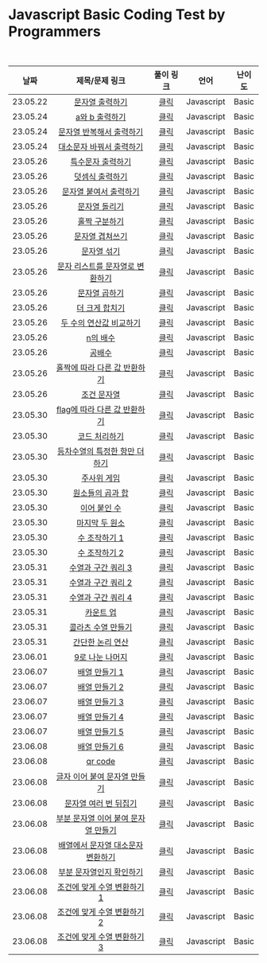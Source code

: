 # Javascript Basic Coding Test by Programmers

<br>

|날짜|제목/문제 링크|풀이 링크|언어|난이도|
|:---:|:---:|:---:|:---:|:---:|
|23.05.22|[문자열 출력하기](https://school.programmers.co.kr/learn/courses/30/lessons/181952?language=javascript)|[클릭](./solution/print_string.js)|Javascript|Basic|
|23.05.24|[a와 b 출력하기](https://school.programmers.co.kr/learn/courses/30/lessons/181951?language=javascript)|[클릭](./solution/print_ab.js)|Javascript|Basic|
|23.05.24|[문자열 반복해서 출력하기](https://school.programmers.co.kr/learn/courses/30/lessons/181950?language=javascript)|[클릭](./solution/print_string_multiple_times.js)|Javascript|Basic|
|23.05.24|[대소문자 바꿔서 출력하기](https://school.programmers.co.kr/learn/courses/30/lessons/181949?language=javascript)|[클릭](./solution/print_change_upper_lower.js)|Javascript|Basic|
|23.05.26|[특수문자 출력하기](https://school.programmers.co.kr/learn/courses/30/lessons/181948?language=javascript)|[클릭](./solution/print_special_characters.js)|Javascript|Basic|
|23.05.26|[덧셈식 출력하기](https://school.programmers.co.kr/learn/courses/30/lessons/181947?language=javascript)|[클릭](./solution/print_add.js)|Javascript|Basic|
|23.05.26|[문자열 붙여서 출력하기](https://school.programmers.co.kr/learn/courses/30/lessons/181946?language=javascript)|[클릭](./solution/print_string_attached.js)|Javascript|Basic|
|23.05.26|[문자열 돌리기](https://school.programmers.co.kr/learn/courses/30/lessons/181945?language=javascript)|[클릭](./solution/turn_string.js)|Javascript|Basic|
|23.05.26|[홀짝 구분하기](https://school.programmers.co.kr/learn/courses/30/lessons/181944?language=javascript)|[클릭](./solution/distinguish_odd_even.js)|Javascript|Basic|
|23.05.26|[문자열 겹쳐쓰기](https://school.programmers.co.kr/learn/courses/30/lessons/181943?language=javascript)|[클릭](./solution/overwrite_string.js)|Javascript|Basic|
|23.05.26|[문자열 섞기](https://school.programmers.co.kr/learn/courses/30/lessons/181942?language=javascript)|[클릭](./solution/mix_string.js)|Javascript|Basic|
|23.05.26|[문자 리스트를 문자열로 변환하기](https://school.programmers.co.kr/learn/courses/30/lessons/181941?language=javascript)|[클릭](./solution/convert_list_to_string.js)|Javascript|Basic|
|23.05.26|[문자열 곱하기](https://school.programmers.co.kr/learn/courses/30/lessons/181940?language=javascript)|[클릭](./solution/repeat_string.js)|Javascript|Basic|
|23.05.26|[더 크게 합치기](https://school.programmers.co.kr/learn/courses/30/lessons/181939?language=javascript)|[클릭](./solution/add_more.js)|Javascript|Basic|
|23.05.26|[두 수의 연산값 비교하기](https://school.programmers.co.kr/learn/courses/30/lessons/181938?language=javascript)|[클릭](./solution/compare_two_values.js)|Javascript|Basic|
|23.05.26|[n의 배수](https://school.programmers.co.kr/learn/courses/30/lessons/181937?language=javascript)|[클릭](./solution/multiple_of_n.js)|Javascript|Basic|
|23.05.26|[공배수](https://school.programmers.co.kr/learn/courses/30/lessons/181936?language=javascript)|[클릭](./solution/common_mutiple.js)|Javascript|Basic|
|23.05.26|[홀짝에 따라 다른 값 반환하기](https://school.programmers.co.kr/learn/courses/30/lessons/181935?language=javascript)|[클릭](./solution/different_value_odd_even.js)|Javascript|Basic|
|23.05.26|[조건 문자열](https://school.programmers.co.kr/learn/courses/30/lessons/181934?language=javascript)|[클릭](./solution/conditional_string.js)|Javascript|Basic|
|23.05.30|[flag에 따라 다른 값 반환하기](https://school.programmers.co.kr/learn/courses/30/lessons/181933?language=javascript)|[클릭](./solution/flag.js)|Javascript|Basic|
|23.05.30|[코드 처리하기](https://school.programmers.co.kr/learn/courses/30/lessons/181932?language=javascript)|[클릭](./solution/processing_code.js)|Javascript|Basic|
|23.05.30|[등차수열의 특정한 항만 더하기](https://school.programmers.co.kr/learn/courses/30/lessons/181931?language=javascript)|[클릭](./solution/arithmetic_progression.js)|Javascript|Basic|
|23.05.30|[주사위 게임](https://school.programmers.co.kr/learn/courses/30/lessons/181930?language=javascript)|[클릭](./solution/dice_game2.js)|Javascript|Basic|
|23.05.30|[원소들의 곱과 합](https://school.programmers.co.kr/learn/courses/30/lessons/181929?language=javascript)|[클릭](./solution/product_and_sum.js)|Javascript|Basic|
|23.05.30|[이어 붙인 수](https://school.programmers.co.kr/learn/courses/30/lessons/181928?language=javascript)|[클릭](./solution/product_and_sum.js)|Javascript|Basic|
|23.05.30|[마지막 두 원소](https://school.programmers.co.kr/learn/courses/30/lessons/181927?language=javascript)|[클릭](./solution/last_two_elements.js)|Javascript|Basic|
|23.05.30|[수 조작하기 1](https://school.programmers.co.kr/learn/courses/30/lessons/181926?language=javascript)|[클릭](./solution/manipulate_number1.js)|Javascript|Basic|
|23.05.30|[수 조작하기 2](https://school.programmers.co.kr/learn/courses/30/lessons/181925?language=javascript)|[클릭](./solution/manipulate_number2.js)|Javascript|Basic|
|23.05.31|[수열과 구간 쿼리 3](https://school.programmers.co.kr/learn/courses/30/lessons/181924?language=javascript)|[클릭](./solution/query3.js)|Javascript|Basic|
|23.05.31|[수열과 구간 쿼리 2](https://school.programmers.co.kr/learn/courses/30/lessons/181923?language=javascript)|[클릭](./solution/query2.js)|Javascript|Basic|
|23.05.31|[수열과 구간 쿼리 4](https://school.programmers.co.kr/learn/courses/30/lessons/181922?language=javascript)|[클릭](./solution/query4.js)|Javascript|Basic|
|23.05.31|[카운트 업](https://school.programmers.co.kr/learn/courses/30/lessons/181920?language=javascript)|[클릭](./solution/countup.js)|Javascript|Basic|
|23.05.31|[콜라츠 수열 만들기](https://school.programmers.co.kr/learn/courses/30/lessons/181919?language=javascript)|[클릭](./solution/collatz.js)|Javascript|Basic|
|23.05.31|[간단한 논리 연산](https://school.programmers.co.kr/learn/courses/30/lessons/181917?language=javascript)|[클릭](./solution/simple_logical_operator.js)|Javascript|Basic|
|23.06.01|[9로 나눈 나머지](https://school.programmers.co.kr/learn/courses/30/lessons/181914?language=javascript)|[클릭](./solution/modulo_9.js)|Javascript|Basic|
|23.06.07|[배열 만들기 1](https://school.programmers.co.kr/learn/courses/30/lessons/181901?language=javascript)|[클릭](./solution/create_array1.js)|Javascript|Basic|
|23.06.07|[배열 만들기 2](https://school.programmers.co.kr/learn/courses/30/lessons/181921?language=javascript)|[클릭](./solution/create_array2.js)|Javascript|Basic|
|23.06.07|[배열 만들기 3](https://school.programmers.co.kr/learn/courses/30/lessons/181895?language=javascript)|[클릭](./solution/create_array3.js)|Javascript|Basic|
|23.06.07|[배열 만들기 4](https://school.programmers.co.kr/learn/courses/30/lessons/181918?language=javascript)|[클릭](./solution/create_array4.js)|Javascript|Basic|
|23.06.07|[배열 만들기 5](https://school.programmers.co.kr/learn/courses/30/lessons/181912?language=javascript)|[클릭](./solution/create_array5.js)|Javascript|Basic|
|23.06.08|[배열 만들기 6](https://school.programmers.co.kr/learn/courses/30/lessons/181859?language=javascript)|[클릭](./solution/create_array6.js)|Javascript|Basic|
|23.06.08|[qr code](https://school.programmers.co.kr/learn/courses/30/lessons/181903?language=javascript)|[클릭](./solution/qrcode.js)|Javascript|Basic|
|23.06.08|[글자 이어 붙여 문자열 만들기](https://school.programmers.co.kr/learn/courses/30/lessons/181915?language=javascript)|[클릭](./solution/concat_string.js)|Javascript|Basic|
|23.06.08|[문자열 여러 번 뒤집기](https://school.programmers.co.kr/learn/courses/30/lessons/181913?language=javascript)|[클릭](./solution/concat_string.js)|Javascript|Basic|
|23.06.08|[부분 문자열 이어 붙여 문자열 만들기](https://school.programmers.co.kr/learn/courses/30/lessons/181911?language=javascript)|[클릭](./solution/concat_partial_string.js)|Javascript|Basic|
|23.06.08|[배열에서 문자열 대소문자 변환하기](https://school.programmers.co.kr/learn/courses/30/lessons/181875?language=javascript)|[클릭](./solution/change_letter_in_array.js)|Javascript|Basic|
|23.06.08|[부분 문자열인지 확인하기](https://school.programmers.co.kr/learn/courses/30/lessons/181843?language=javascript)|[클릭](./solution/check_includes_string.js)|Javascript|Basic|
|23.06.08|[조건에 맞게 수열 변환하기 1](https://school.programmers.co.kr/learn/courses/30/lessons/181882?language=javascript)|[클릭](./solution/convert_progression1.js)|Javascript|Basic|
|23.06.08|[조건에 맞게 수열 변환하기 2](https://school.programmers.co.kr/learn/courses/30/lessons/181881?language=javascript)|[클릭](./solution/convert_progression2.js)|Javascript|Basic|
|23.06.08|[조건에 맞게 수열 변환하기 3](https://school.programmers.co.kr/learn/courses/30/lessons/181835?language=javascript)|[클릭](./solution/convert_progression3.js)|Javascript|Basic|
